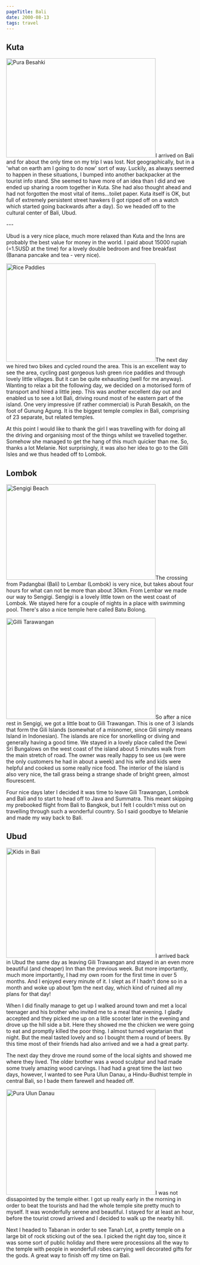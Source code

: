 ```yaml
---
pageTitle: Bali
date: 2000-08-13
tags: travel
---
```

<h2>Kuta</h2>
<p><img alt="Pura Besahki" src="/assets/images/temple.jpg" width="400" height="265" />I arrived on Bali and for about the only time on my trip I was lost. Not geographically, but in a 'what on earth am I going to do now' sort of way. Luckily, as always seemed to happen in these situations, I bumped into another backpacker at the tourist info stand. She seemed to have more of an idea than I did and we ended up sharing a room together in Kuta. She had also thought ahead and had not forgotten the most vital of items...toilet paper. Kuta itself is OK, but full of extremely persistent street hawkers (I got ripped off on a watch which started going backwards after a day). So we headed off to the cultural center of Bali, Ubud.</p>
---

<p>Ubud is a very nice place, much more relaxed than Kuta and the Inns are probably the best value for money in the world. I paid about 15000 rupiah (=1.5USD at the time) for a lovely double bedroom and free breakfast (Banana pancake and tea - very nice).</p>
<p><img alt="Rice Paddies" src="/assets/images/ricepaddies.jpg" width="400" height="263" />The next day we hired two bikes and cycled round the area. This is an excellent way to see the area, cycling past gorgeous lush green rice paddies and through lovely little villages. But it can be quite exhausting (well for me anyway). Wanting to relax a bit the following day, we decided on a motorised form of transport and hired a little jeep. This was another excellent day out and enabled us to see a lot Bali, driving round most of he eastern part of the island. One very impressive (if rather commercial) is Purah Besakih, on the foot of Gunung Agung. It is the biggest temple complex in Bali, comprising of 23 separate, but related temples.</p>
<p>At this point I would like to thank the girl I was travelling with for doing all the driving and organising most of the things whilst we travelled together. Somehow she managed to get the hang of this much quicker than me. So, thanks a lot Melanie. Not surprisingly, it was also her idea to go to the Gilli Isles and we thus headed off to Lombok.</p>
<h2>Lombok</h2>
<p><img alt="Sengigi Beach" src="/assets/images/sengigi.jpg" width="400" height="255" />The crossing from Padangbai (Bali) to Lembar (Lombok) is very nice, but takes about four hours for what can not be more than about 30km. From Lembar we made our way to Sengigi. Sengigi is a lovely little town on the west coast of Lombok. We stayed here for a couple of nights in a place with swimming pool. There's also a nice temple here called Batu Bolong.</p>
<p><img alt="Gilli Tarawangan" src="/assets/images/tarawangan.jpg" width="400" height="270" />So after a nice rest in Sengigi, we got a little boat to Gili Trawangan. This is one of 3 islands that form the Gili Islands (somewhat of a misnomer, since Gili simply means Island in Indonesian). The islands are nice for snorkelling or diving and generally having a good time. We stayed in a lovely place called the Dewi Sri Bungalows on the west coast of the island about 5 minutes walk from the main stretch of road. The owner was really happy to see us (we were the only customers he had in about a week) and his wife and kids were helpful and cooked us some really nice food. The interior of the island is also very nice, the tall grass being a strange shade of bright green, almost flourescent.</p>
<p>Four nice days later I decided it was time to leave Gili Trawangan, Lombok and Bali and to start to head off to Java and Summatra. This meant skipping my prebooked flight from Bali to Bangkok, but I felt I couldn't miss out on travelling through such a wonderful country. So I said goodbye to Melanie and made my way back to Bali.</p>
<h2>Ubud</h2>
<p><img alt="Kids in Bali" src="/assets/images/mealkids3.jpg" width="400" height="294" />I arrived back in Ubud the same day as leaving Gili Trawangan and stayed in an even more beautiful (and cheaper) Inn than the previous week. But more importantly, much more importantly, I had my own room for the first time in over 5 months. And I enjoyed every minute of it. I slept as if I hadn't done so in a month and woke up about 1pm the next day, which kind of ruined all my plans for that day!</p>
<p>When I did finally manage to get up I walked around town and met a local teenager and his brother who invited me to a meal that evening. I gladly accepted and they picked me up on a litlle scooter later in the evening and drove up the hill side a bit. Here they showed me the chicken we were going to eat and promptly killed the poor thing. I almost turned vegetarian that night. But the meal tasted lovely and so I bought them a round of beers. By this time most of their friends had also arrived and we a had a great party.</p>
<p>The next day they drove me round some of the local sights and showed me where they lived. The older brother was a wood sculptur and had made some truely amazing wood carvings. I had had a great time the last two days, however, I wanted to see Pura Ulun Danau, a Hindu-Budhist temple in central Bali, so I bade them farewell and headed off.</p>
<p><img alt="Pura Ulun Danau" src="/assets/images/ulundanau.jpg" width="400" height="282" />I was not dissapointed by the temple either. I got up really early in the morning in order to beat the tourists and had the whole temple site pretty much to myself. It was wonderfully serene and beautiful. I stayed for at least an hour, before the tourist crowd arrived and I decided to walk up the nearby hill.</p>
<p>Next I headed to Tabanan in order to see Tanah Lot, a pretty temple on a large bit of rock sticking out of the sea. I picked the right day too, since it was some sort of public holiday and there were processions all the way to the temple with people in wonderfull robes carrying well decorated gifts for the gods. A great way to finish off my time on Bali.</p>